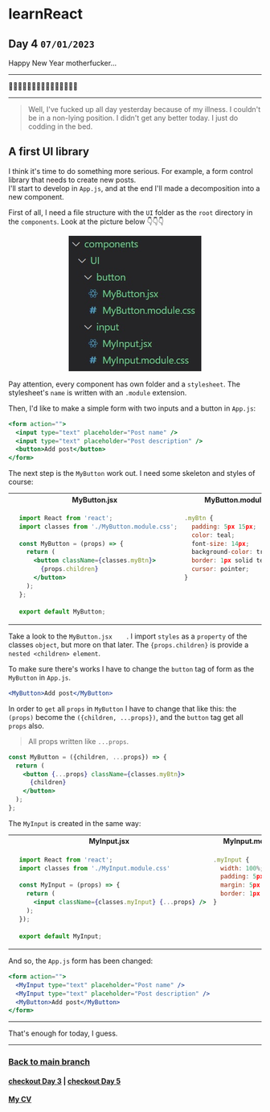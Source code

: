 # learnReact
## Day 4 `07/01/2023`

Happy New Year motherfucker...

---

🎄🎄🎄🎆🎆🎆✨✨✨🎇🎇🎇🎄🎄🎄

---
> Well, I've fucked up all day yesterday because of my illness. I couldn't be in a non-lying position. I didn't get any better today. I just do codding in the bed.

## A first UI library

I think it's time to do something more serious. For example, a form control library that needs to create new posts.  
I'll start to develop in `App.js`, and at the end I'll made a decomposition into a new component.

First of all, I need a file structure with the `UI` folder as the `root` directory in the `components`. Look at the picture below 👇👇👇

<div align="center">
  <img src="UI_1.jpg">
</div>

Pay attention, every component has own folder and a `stylesheet`. The stylesheet's `name` is written with an `.module` extension.

Then, I'd like to make a simple form with two inputs and a button in `App.js`:

```jsx
<form action="">
  <input type="text" placeholder="Post name" />
  <input type="text" placeholder="Post description" />
  <button>Add post</button>
</form>
```
The next step is the `MyButton` work out. I need some skeleton and styles of course:
<table align="center">
  <tr>
    <th>MyButton.jsx</th>
    <th>MyButton.module.css</th>
  </tr>
  <tr>
  <td valign="top">

  ```jsx
    import React from 'react';
    import classes from './MyButton.module.css';

    const MyButton = (props) => {
      return (
        <button className={classes.myBtn}>
          {props.children}
        </button>
      );
    };

    export default MyButton;
  ```
  </td>

  <td valign="top">

  ```jsx
  .myBtn {
    padding: 5px 15px;
    color: teal;
    font-size: 14px;
    background-color: transparent;
    border: 1px solid teal;
    cursor: pointer;
  }
  ```
  </td>
  </tr>
</table>

Take a look to the `MyButton.jsx	`. I import `styles` as a `property` of the classes `object`, but more on that later. The `{props.children}` is provide a `nested <children> element`.

To make sure there's works I have to change the `button` tag of form  as the `MyButton` in `App.js`.

```jsx
<MyButton>Add post</MyButton>
```

In order to `get` all `props` in `MyButton` I have to change that like this: the `(props)` become the `({children, ...props})`, and the `button` tag get all `props` also.
> All props written like `...props`.

```jsx
const MyButton = ({children, ...props}) => {
  return (
    <button {...props} className={classes.myBtn}>
      {children}
    </button>
  );
};
```
The `MyInput` is created in the same way:
<table align="center">
  <tr>
    <th>MyInput.jsx</th>
    <th>MyInput.module.css</th>
  </tr>
  <tr>
  <td valign="top">

  ```jsx
    import React from 'react';
    import classes from './MyInput.module.css'

    const MyInput = (props) => {
      return (
        <input className={classes.myInput} {...props} />
      );
    });

    export default MyInput;
  ```
  </td>

  <td valign="top">

  ```jsx
  .myInput {
    width: 100%;
    padding: 5px 15px;
    margin: 5px 0;
    border: 1px solid teal;
  }
  ```
  </td>
  </tr>
</table>

And so, the `App.js` form has been changed:
```jsx
<form action="">
  <MyInput type="text" placeholder="Post name" />
  <MyInput type="text" placeholder="Post description" />
  <MyButton>Add post</MyButton>
</form>
```

---

That's enough for today, I guess.

---

### [Back to main branch](https://github.com/syrovezhko/learn-react#learnreact)
#### [checkout **Day 3**](https://github.com/syrovezhko/learn-react/tree/day_3#learnreact) | [checkout **Day 5**](https://github.com/syrovezhko/learn-react/tree/day_5#learnreact)
#### [My CV](https://github.com/syrovezhko)
